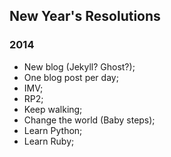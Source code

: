## New Year's Resolutions

### 2014

* New blog (Jekyll? Ghost?);
* One blog post per day;
* IMV;
* RP2;
* Keep walking;
* Change the world (Baby steps);
* Learn Python;
* Learn Ruby;
